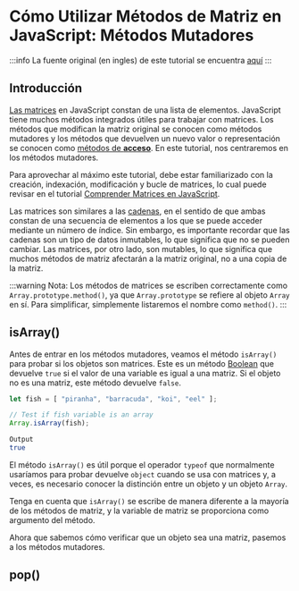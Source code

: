 # Cómo Utilizar Métodos de Matriz en JavaScript: Métodos Mutadores

:::info
La fuente original (en ingles) de este tutorial se encuentra [aquí](https://www.digitalocean.com/community/tutorials/how-to-use-array-methods-in-javascript-mutator-methods)
:::


## Introducción

[Las matrices](./understanding-data-types.html#arrays) en JavaScript constan de una lista de elementos. JavaScript tiene muchos métodos integrados útiles para trabajar con matrices. Los métodos que modifican la matriz original se conocen como métodos mutadores y los métodos que devuelven un nuevo valor o representación se conocen como [métodos de **acceso**](./how-to-use-array-methods-in-javascript-accessor-methods.html). En este tutorial, nos centraremos en los métodos mutadores.

Para aprovechar al máximo este tutorial, debe estar familiarizado con la creación, indexación, modificación y bucle de matrices, lo cual puede revisar en el tutorial [Comprender Matrices en JavaScript](./understanding-arrays-in-javascript.html).



Las matrices son similares a las [cadenas](./how-to-index-split-and-manipulate-strings-in-javascript.html), en el sentido de que ambas constan de una secuencia de elementos a los que se puede acceder mediante un número de índice. Sin embargo, es importante recordar que las cadenas son un tipo de datos inmutables, lo que significa que no se pueden cambiar. Las matrices, por otro lado, son mutables, lo que significa que muchos métodos de matriz afectarán a la matriz original, no a una copia de la matriz.

:::warning Nota:
Los métodos de matrices se escriben correctamente como `Array.prototype.method()`, ya que `Array.prototype` se refiere al objeto `Array` en sí. Para simplificar, simplemente listaremos el nombre como `method()`.
:::


## isArray()

Antes de entrar en los métodos mutadores, veamos el método `isArray()` para probar si los objetos son matrices. Este es un método [Boolean](./understanding-data-types.html#booleans) que devuelve `true` si el valor de una variable es igual a una matriz. Si el objeto no es una matriz, este método devuelve `false`.


```js
let fish = [ "piranha", "barracuda", "koi", "eel" ];

// Test if fish variable is an array
Array.isArray(fish);
```

```sh
Output
true
```

El método `isArray()` es útil porque el operador `typeof` que normalmente usaríamos para probar devuelve `object` cuando se usa con matrices y, a veces, es necesario conocer la distinción entre un objeto y un objeto `Array`.

Tenga en cuenta que `isArray()` se escribe de manera diferente a la mayoría de los métodos de matriz, y la variable de matriz se proporciona como argumento del método.

Ahora que sabemos cómo verificar que un objeto sea una matriz, pasemos a los métodos mutadores.

## pop()


